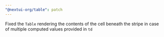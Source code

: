 ```yaml
---
"@nextui-org/table": patch
---
```


Fixed the `Table` rendering the contents of the cell beneath the stripe in case of multiple computed values provided in `td`
